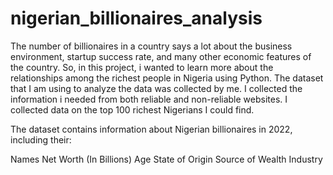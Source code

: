 # nigerian_billionaires_analysis

The number of billionaires in a country says a lot about the business environment, startup success rate, and many other economic features of the country. 
So, in this project, i wanted to learn more about the relationships among the richest people in Nigeria using Python.
The dataset that I am using to analyze the data was collected by me. 
I collected the information i needed from both reliable and non-reliable websites. I collected data on the top 100 richest Nigerians I could find. 

The dataset contains information about Nigerian billionaires in 2022, including their:

Names
Net Worth (In Billions)
Age
State of Origin
Source of Wealth
Industry
